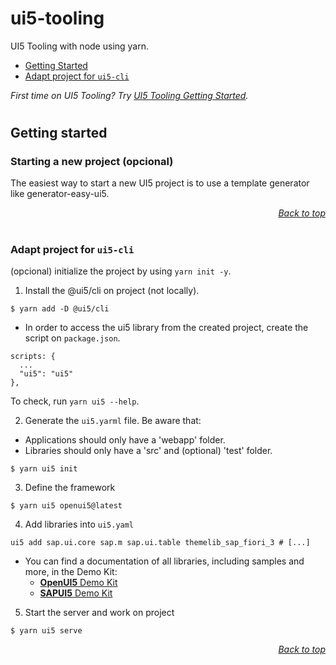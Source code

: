 # ui5-tooling

UI5 Tooling with node using yarn.

- [Getting Started](#getting-started)
- [Adapt project for `ui5-cli`](#adapt-project-for-ui5-cli)

_First time on UI5 Tooling? Try [UI5 Tooling Getting Started](https://sap.github.io/ui5-tooling/pages/GettingStarted/)._

#

## Getting started

### Starting a new project (opcional)

The easiest way to start a new UI5 project is to use a template generator like generator-easy-ui5.

<div style="text-align: right">
  <i>
    <a href="#">Back to top</a>
  </i>
</div>

#
### Adapt project for `ui5-cli`

(opcional) initialize the project by using `yarn init -y`.


1. Install the @ui5/cli on project (not locally).

```
$ yarn add -D @ui5/cli
```

- In order to access the ui5 library from the created project, create the script on `package.json`.

```
scripts: {
  ...
  "ui5": "ui5"
},
```

To check, run `yarn ui5 --help`.


2. Generate the `ui5.yarml` file. Be aware that:

- Applications should only have a 'webapp' folder.
- Libraries should only have a 'src' and (optional) 'test' folder.

```
$ yarn ui5 init
```


3. Define the framework

```
$ yarn ui5 openui5@latest
```


4. Add libraries into `ui5.yaml`

```
ui5 add sap.ui.core sap.m sap.ui.table themelib_sap_fiori_3 # [...]
```

* You can find a documentation of all libraries, including samples and more, in the Demo Kit:
  * [**OpenUI5** Demo Kit](https://openui5.hana.ondemand.com/api)
  * [**SAPUI5** Demo Kit](https://sapui5.hana.ondemand.com/api)


5. Start the server and work on project

```
$ yarn ui5 serve
```

<div style="text-align: right">
  <i>
    <a href="#">Back to top</a>
  </i>
</div>
